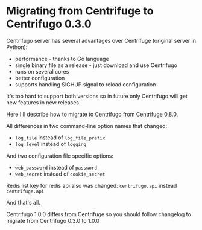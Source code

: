 # Migrating from Centrifuge to Centrifugo 0.3.0

Centrifugo server has several advantages over Centrifuge (original server in Python):

* performance - thanks to Go language
* single binary file as a release - just download and use Centrifugo
* runs on several cores
* better configuration
* supports handling SIGHUP signal to reload configuration

It's too hard to support both versions so in future only Centrifugo will get new features
in new releases.

Here I'll describe how to migrate to Centrifugo from Centrifuge 0.8.0.

All differences in two command-line option names that changed:

* `log_file` instead of `log_file_prefix`
* `log_level` instead of `logging`

And two configuration file specific options:

* `web_password` instead of `password`
* `web_secret` instead of `cookie_secret`

Redis list key for redis api also was changed: `centrifugo.api` instead `centrifuge.api`

And that's all.

Centrifugo 1.0.0 differs from Centrifuge so you should follow changelog to migrate from Centrifugo 0.3.0 to 1.0.0

